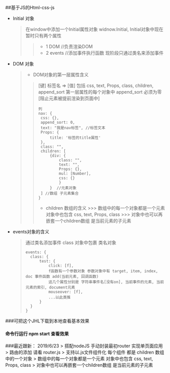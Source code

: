 ﻿##基于JS的Html-css-js
* Initial 对象
    > 在window中添加一个Initial属性对象  widnow.Initial,
    Initial对象中现在暂时只有两个属性
    >> * 1 DOM //负责渲染DOM
    >> * 2 events //添加事件执行函数 现阶段只通过类名来添加事件

* DOM 对象
    > * DOM对象的第一层属性含义
    >> [键] 标签名 => [值] 包括 css, text, Props, class, children, append_sort
    >> 第一层属性的每个对象中 append_sort 必须为零 [阻止元素被提前渲染到页面中]
    >> ```
    >> 列
    >> nav: {
    >>  css: {},
    >>  append_sort: 0,
    >>  text: "我是nav标签", //标签文本
    >>  Props: {
    >>      title: '标签的title属性'
    >>  },
    >>  class: "",
    >>  children: [
    >>      {div: {
    >>          class: "",
    >>          text: "",
    >>          Props: {},
    >>          mul: [Number],
    >>          css: {}
    >>          }
    >>      }  //元素对象
    >>  ] //数组 子元素集合
    >> }
    >> ```
    >>
    >>* children 数组的含义
        >>> 数组中的每一个对象都是一个元素 对象中也包含 css, text, Props, class
        >>> 对象中也可以再嵌套一个children数组 是当前元素的子元素

* events对象的含义
    > 通过类名添加事件
    > class 对象中包裹 类名对象
    > ```
    > events: {
    >   class: {
    >       test: {
    >           click: [f], 
    >           f函数有一个参数对象 参数对象中有 target, item, index, doc 事件函数 add(当前元素, 回调函数)
    >           这几个属性分别是 字符串事件名[没有on], 当前事件的元素, 当前元素的索引, document元素
    >           mouseover: [f],
    >           ...以此类推
    >       }
    >   }
    > }
    > ```
    
###可把这个JHL下载到本地查看基本效果
#### 命令行运行 npm start 查看效果
###最近跟新： 2019/6/23
    > 搭配nodeJS  手动封装最初router  实现单页面应用
    > 路由的添加 请看 router.js
    > 支持以.js文件组件化 每个组件 都是 children 数组中的一个对象
    > 数组中的每一个对象都是一个元素 对象中也包含 css, text, Props, class
    > 对象中也可以再嵌套一个children数组 是当前元素的子元素

